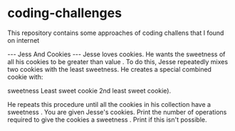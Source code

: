 # coding-challenges
This repository contains some approaches of coding challens that I found on internet

--- Jess And Cookies ---
Jesse loves cookies. He wants the sweetness of all his cookies to be greater than value . To do this, Jesse repeatedly mixes two cookies with the least sweetness. He creates a special combined cookie with:

sweetness  Least sweet cookie   2nd least sweet cookie).

He repeats this procedure until all the cookies in his collection have a sweetness .
You are given Jesse's cookies. Print the number of operations required to give the cookies a sweetness . Print  if this isn't possible.
